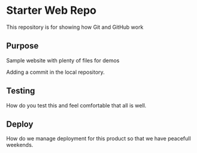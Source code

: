 # Starter Web Repo

This repository is for showing how Git and GitHub work

## Purpose

Sample website with plenty of files for demos

Adding a commit in the local repository.

## Testing
How do you test this and feel comfortable that all is well.

## Deploy
How do we manage deployment for this product so that we have peacefull weekends.
